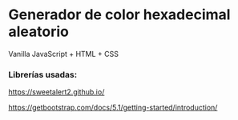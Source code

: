 # Generador de color hexadecimal aleatorio
Vanilla JavaScript + HTML + CSS

### Librerías usadas: 

https://sweetalert2.github.io/

https://getbootstrap.com/docs/5.1/getting-started/introduction/
